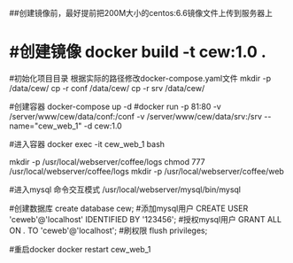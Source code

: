 ##创建镜像前，最好提前把200M大小的centos:6.6镜像文件上传到服务器上

#创建镜像
docker build -t cew:1.0 .
==========================================================
#初始化项目目录 根据实际的路径修改docker-compose.yaml文件
mkdir -p /data/cew/
cp -r conf /data/cew/
cp -r srv /data/cew/


#创建容器
docker-compose up -d 
#docker run -p 81:80 -v /server/www/cew/data/conf:/conf -v /server/www/cew/data/srv:/srv --name="cew_web_1" -d cew:1.0

#进入容器
docker exec -it cew_web_1 bash

mkdir -p /usr/local/webserver/coffee/logs
chmod 777 /usr/local/webserver/coffee/logs
mkdir -p /usr/local/webserver/coffee/web

#进入mysql 命令交互模式
/usr/local/webserver/mysql/bin/mysql

#创建数据库
create database cew;
#添加mysql用户
CREATE USER 'ceweb'@'localhost' IDENTIFIED BY '123456';
#授权mysql用户
GRANT ALL ON *.* TO 'ceweb'@'localhost';
#刷权限
flush privileges;

#重启docker
docker restart cew_web_1
